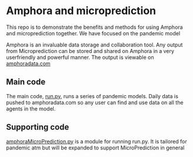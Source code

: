 # Amphora and microprediction

This repo is to demonstrate the benefits and methods for using Amphora and microprediction together. We have focused on the pandemic model 

Amphora is an invaluable data storage and collaboration tool. Any output from Microprediction can be stored and shared on Amphora in a very userfriendly and powerful manner. The output is viewable on [amphoradata.com](https://app.amphoradata.com/Amphorae/Detail?id=29ae56f6-cd0d-4e20-b6d2-9acf8fbf2495)

## Main code
The main code, [run.py](https://github.com/DrDonDon/amphora_microprediction/blob/master/run.py), runs a series of pandemic models. Daily data is pushed to amphoradata.com so any user can find and use data on all the agents in the model. 

## Supporting code
[amphoraMicroPrediction.py](https://github.com/DrDonDon/amphora_microprediction/blob/master/amphoraMicroPrediction.py) is a module for running run.py. It is tailored for pandemic atm but will be expanded to support MicroPrediction in general
